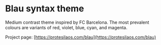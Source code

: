 # Blau syntax theme

Medium contrast theme inspired by FC Barcelona. The most prevalent colours are variants of red, violet, blue, cyan, and magenta.

Project page: [https://protesilaos.com/blau](https://protesilaos.com/blau)
